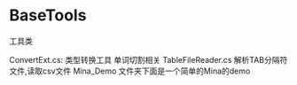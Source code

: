 BaseTools
=========

工具类


ConvertExt.cs:                  类型转换工具  单词切割相关
TableFileReader.cs              解析TAB分隔符文件,读取csv文件
Mina_Demo                       文件夹下面是一个简单的Mina的demo
